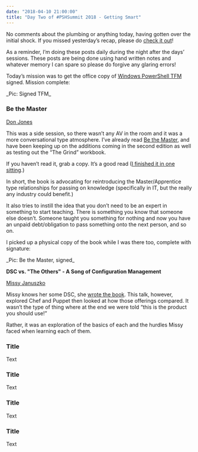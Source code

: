 ```yaml
---
date: "2018-04-10 21:00:00"
title: "Day Two of #PSHSummit 2018 - Getting Smart"
---
```


No comments about the plumbing or anything today, having gotten over the initial
shock. If you missed yesterday’s recap, please do [check it
out](https://king.geek.nz/2018/04/10/summit2018-day1/)!

As a reminder, I’m doing these posts daily during the night after the days’
sessions. These posts are being done using hand written notes and whatever
memory I can spare so please do forgive any glaring errors!

Today’s mission was to get the office copy of [Windows PowerShell
TFM](https://www.amazon.com/Windows-PowerShell-v1-0-TFM-2nd/dp/0977659763)
signed. Mission complete:

\_Pic: Signed TFM\_

### Be the Master

[Don Jones](https://twitter.com/concentrateddon)

This was a side session, so there wasn’t any AV in the room and it was a more
conversational type atmosphere. I’ve already read [Be the
Master](https://leanpub.com/bethemaster), and have been keeping up on the
additions coming in the second edition as well as testing out the “The Grind”
workbook.

If you haven’t read it, grab a copy. It’s a good read ([I finished it in one
sitting](https://twitter.com/WindosNZ/status/968404127452561408).)

In short, the book is advocating for reintroducing the Master/Apprentice type
relationships for passing on knowledge (specifically in IT, but the really any
industry could benefit.)

It also tries to instill the idea that you don’t need to be an expert in
something to start teaching. There is something you know that someone else
doesn’t. Someone taught you something for nothing and now you have an unpaid
debt/obligation to pass something onto the next person, and so on.

I picked up a physical copy of the book while I was there too, complete with
signature:

\_Pic: Be the Master, signed\_

**DSC vs. "The Others" - A Song of Configuration Management**

[Missy Januszko](https://twitter.com/majst32)

Missy knows her some DSC, she [wrote the
book](https://leanpub.com/the-dsc-book). This talk, however, explored Chef and
Puppet then looked at how those offerings compared. It wasn’t the type of thing
where at the end we were told “this is the product you should use!”

Rather, it was an exploration of the basics of each and the hurdles Missy faced
when learning each of them.

### Title

Text

### Title

Text

### Title

Text

### Title

Text
